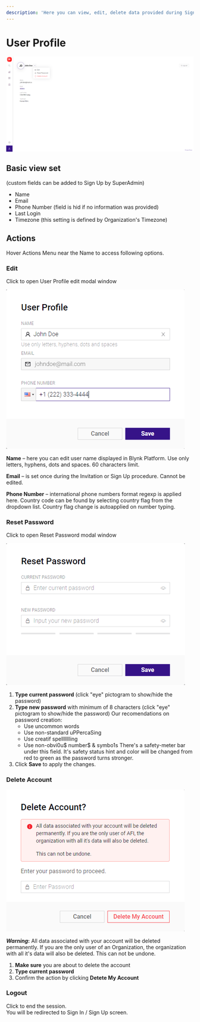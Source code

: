 ```yaml
---
description: 'Here you can view, edit, delete data provided during Sign Up and Sign out'
---
```


# User Profile

![User Profile screen](../../.gitbook/assets/user_profile.png)

## Basic view set 

\(custom fields can be added to Sign Up by SuperAdmin\)

* Name
* Email
* Phone Number \(field is hid if no information was provided\)
* Last Login 
* Timezone \(this setting is defined by Organization's Timezone\)

## Actions

Hover Actions Menu near the Name to access following options.

### Edit

Click to open User Profile edit modal window

![Edit User Profile modal window](../../.gitbook/assets/user_profile_edit%20%281%29%20%281%29.png)

**Name** – here you can edit user name displayed in Blynk Platform. Use only letters, hyphens, dots and spaces. 60 characters limit.

**Email** – is set once during the Invitation or Sign Up procedure. Cannot be edited.

**Phone Number** – international phone numbers format regexp is applied here. Country code can be found by selecting country flag from the dropdown list. Country flag change is autoapplied on number typing.

### Reset Password 

Click to open Reset Password modal window

![Reset Password modal window](../../.gitbook/assets/reset_password.png)

1. **Type current password** \(click "eye" pictogram to show/hide the password\)
2. **Type new password** with minimum of 8 characters \(click "eye" pictogram to show/hide the password\) Our recomendations on password creation:
   * Use uncommon words
   * Use non-standard uPPercaSing
   * Use creatif spellllllling
   * Use non-obvi0u$ number$ & symbo1s There's a safety-meter bar under this field. It's safety status hint and color will be changed from red to green as the password turns stronger.
3. Click **Save** to apply the changes.

### Delete Account

![](../../.gitbook/assets/delete_account.png)

_**Warning**_**:** All data associated with your account will be deleted permanently. If you are the only user of an Organization, the organization with all it's data will also be deleted. This can not be undone.

1. **Make sure** you are about to delete the account
2. **Type current password**
3. Confirm the action by clicking **Detete My Account**

### Logout

Click to end the session.  
You will be redirected to Sign In / Sign Up screen.













